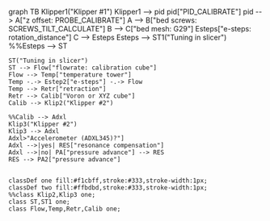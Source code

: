 graph TB
    Klipper1("Klipper #1") 
    Klipper1 --> pid
    pid["PID_CALIBRATE"]
    pid --> A["z offset: PROBE_CALIBRATE"]
    A --> B["bed screws: SCREWS_TILT_CALCULATE"]
    B --> C["bed mesh: G29"]
    Esteps["e-steps: rotation_distance"]
    C --> Esteps
    Esteps --> ST1("Tuning in slicer")
    %%Esteps --> ST

    ST("Tuning in slicer")
    ST --> Flow["flowrate: calibration cube"]
    Flow --> Temp["temperature tower"]
    Temp -.-> Estep2["e-steps"] -.-> Flow
    Temp --> Retr["retraction"]
    Retr --> Calib["Voron or XYZ cube"]
    Calib --> Klip2("Klipper #2")
        
    %%Calib --> Adxl
    Klip3("Klipper #2")
    Klip3 --> Adxl
    Adxl>"Accelerometer (ADXL345)?"]
    Adxl -->|yes| RES["resonance compensation"] 
    Adxl -->|no| PA["pressure advance"] --> RES
    RES --> PA2["pressure advance"]


    classDef one fill:#f1cbff,stroke:#333,stroke-width:1px;
    classDef two fill:#ffbdbd,stroke:#333,stroke-width:1px;
    %%class Klip2,Klip3 one;
    class ST,ST1 one;
    class Flow,Temp,Retr,Calib one;
